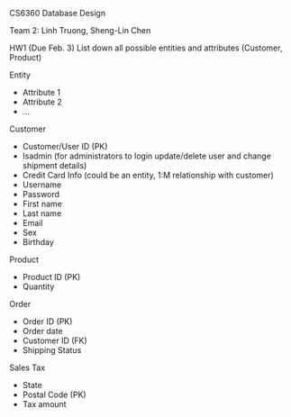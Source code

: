 CS6360 Database Design

Team 2: Linh Truong, Sheng-Lin Chen

HW1 (Due Feb. 3)
List down all possible entities and attributes (Customer, Product)

Entity
-	Attribute 1
-	Attribute 2
-	…

Customer
-	Customer/User ID (PK)
-	Isadmin (for administrators to login update/delete user and change shipment details)
-	Credit Card Info (could be an entity, 1:M relationship with customer)
- Username
- Password
- First name
- Last name
- Email
- Sex
- Birthday

Product
-	Product ID (PK)
-	Quantity

Order
-	Order ID (PK)
-	Order date
-	Customer ID (FK)
-	Shipping Status

Sales Tax
-	State
-	Postal Code (PK)
-	Tax amount
